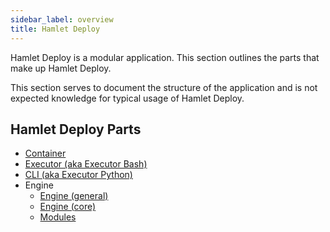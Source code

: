 ```yaml
---
sidebar_label: overview
title: Hamlet Deploy
---
```

Hamlet Deploy is a modular application. This section outlines the parts that make up Hamlet Deploy.

This section serves to document the structure of the application and is not expected knowledge for typical usage of Hamlet Deploy.

## Hamlet Deploy Parts

- [Container](./container)
- [Executor (aka Executor Bash)](./executor)
- [CLI (aka Executor Python)](./cli)
- Engine
  - [Engine (general)](./engine)
  - [Engine (core)](./engine_core)
  - [Modules](https://github.com/hamlet-io/hamlet-library)
